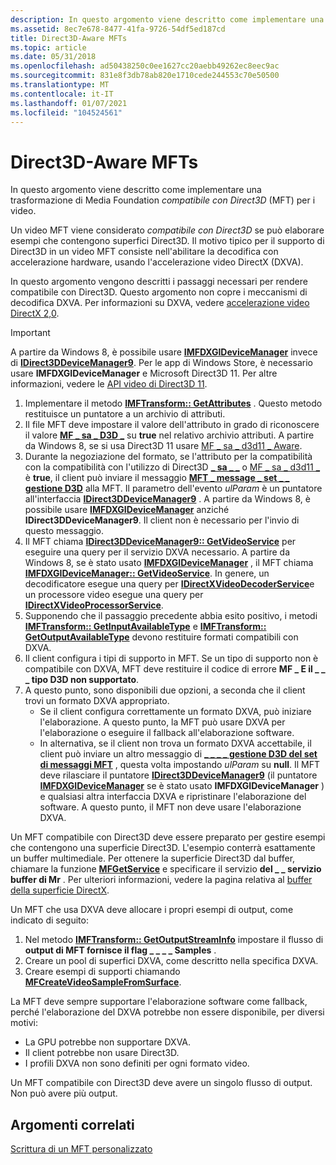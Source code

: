 ```yaml
---
description: In questo argomento viene descritto come implementare una trasformazione di Media Foundation compatibile con Direct3D (MFT) per i video.
ms.assetid: 8ec7e678-8477-41fa-9726-54df5ed187cd
title: Direct3D-Aware MFTs
ms.topic: article
ms.date: 05/31/2018
ms.openlocfilehash: ad50438250c0ee1627cc20aebb49262ec8eec9ac
ms.sourcegitcommit: 831e8f3db78ab820e1710cede244553c70e50500
ms.translationtype: MT
ms.contentlocale: it-IT
ms.lasthandoff: 01/07/2021
ms.locfileid: "104524561"
---
```

# <a name="direct3d-aware-mfts"></a>Direct3D-Aware MFTs

In questo argomento viene descritto come implementare una trasformazione di Media Foundation *compatibile con Direct3D* (MFT) per i video.

Un video MFT viene considerato *compatibile con Direct3D* se può elaborare esempi che contengono superfici Direct3D. Il motivo tipico per il supporto di Direct3D in un video MFT consiste nell'abilitare la decodifica con accelerazione hardware, usando l'accelerazione video DirectX (DXVA).

In questo argomento vengono descritti i passaggi necessari per rendere compatibile con Direct3D. Questo argomento non copre i meccanismi di decodifica DXVA. Per informazioni su DXVA, vedere [accelerazione video DirectX 2,0](directx-video-acceleration-2-0.md).

> [!IMPORTANT]
> A partire da Windows 8, è possibile usare [**IMFDXGIDeviceManager**](/windows/desktop/api/mfobjects/nn-mfobjects-imfdxgidevicemanager) invece di [**IDirect3DDeviceManager9**](/windows/desktop/api/dxva2api/nn-dxva2api-idirect3ddevicemanager9). Per le app di Windows Store, è necessario usare **IMFDXGIDeviceManager** e Microsoft Direct3D 11. Per altre informazioni, vedere le [API video di Direct3D 11](direct3d-11-video-apis.md).

 

1.  Implementare il metodo [**IMFTransform:: GetAttributes**](/windows/desktop/api/mftransform/nf-mftransform-imftransform-getattributes) . Questo metodo restituisce un puntatore a un archivio di attributi.
2.  Il file MFT deve impostare il valore dell'attributo in grado di riconoscere il valore [**MF \_ sa \_ D3D \_**](mf-sa-d3d-aware-attribute.md) su **true** nel relativo archivio attributi. A partire da Windows 8, se si usa Direct3D 11 usare [MF \_ sa \_ d3d11 \_ Aware](mf-sa-d3d11-aware.md).
3.  Durante la negoziazione del formato, se l'attributo per la compatibilità con la compatibilità con l'utilizzo di Direct3D [**\_ sa \_ \_**](mf-sa-d3d-aware-attribute.md) o [MF \_ sa \_ d3d11 \_](mf-sa-d3d11-aware.md) è **true**, il client può inviare il messaggio [**MFT \_ message \_ set \_ \_ gestione D3D**](mft-message-set-d3d-manager.md) alla MFT. Il parametro dell'evento *ulParam* è un puntatore all'interfaccia [**IDirect3DDeviceManager9**](/windows/desktop/api/dxva2api/nn-dxva2api-idirect3ddevicemanager9) . A partire da Windows 8, è possibile usare [**IMFDXGIDeviceManager**](/windows/desktop/api/mfobjects/nn-mfobjects-imfdxgidevicemanager) anziché **IDirect3DDeviceManager9**. Il client non è necessario per l'invio di questo messaggio.
4.  Il MFT chiama [**IDirect3DDeviceManager9:: GetVideoService**](/windows/desktop/api/dxva2api/nf-dxva2api-idirect3ddevicemanager9-getvideoservice) per eseguire una query per il servizio DXVA necessario. A partire da Windows 8, se è stato usato [**IMFDXGIDeviceManager**](/windows/desktop/api/mfobjects/nn-mfobjects-imfdxgidevicemanager) , il MFT chiama [**IMFDXGIDeviceManager:: GetVideoService**](/windows/desktop/api/mfobjects/nf-mfobjects-imfdxgidevicemanager-getvideoservice). In genere, un decodificatore esegue una query per [**IDirectXVideoDecoderService**](/windows/desktop/api/dxva2api/nn-dxva2api-idirectxvideodecoderservice)e un processore video esegue una query per [**IDirectXVideoProcessorService**](/windows/desktop/api/dxva2api/nn-dxva2api-idirectxvideoprocessorservice).
5.  Supponendo che il passaggio precedente abbia esito positivo, i metodi [**IMFTransform:: GetInputAvailableType**](/windows/desktop/api/mftransform/nf-mftransform-imftransform-getinputavailabletype) e [**IMFTransform:: GetOutputAvailableType**](/windows/desktop/api/mftransform/nf-mftransform-imftransform-getoutputavailabletype) devono restituire formati compatibili con DXVA.
6.  Il client configura i tipi di supporto in MFT. Se un tipo di supporto non è compatibile con DXVA, MFT deve restituire il codice di errore **MF \_ E il \_ \_ \_ tipo D3D non supportato**.
7.  A questo punto, sono disponibili due opzioni, a seconda che il client trovi un formato DXVA appropriato.
    -   Se il client configura correttamente un formato DXVA, può iniziare l'elaborazione. A questo punto, la MFT può usare DXVA per l'elaborazione o eseguire il fallback all'elaborazione software.
    -   In alternativa, se il client non trova un formato DXVA accettabile, il client può inviare un altro messaggio di [**\_ \_ \_ \_ gestione D3D del set di messaggi MFT**](mft-message-set-d3d-manager.md) , questa volta impostando *ulParam* su **null**. Il MFT deve rilasciare il puntatore [**IDirect3DDeviceManager9**](/windows/desktop/api/dxva2api/nn-dxva2api-idirect3ddevicemanager9) (il puntatore [**IMFDXGIDeviceManager**](/windows/desktop/api/mfobjects/nn-mfobjects-imfdxgidevicemanager) se è stato usato **IMFDXGIDeviceManager** ) e qualsiasi altra interfaccia DXVA e ripristinare l'elaborazione del software. A questo punto, il MFT non deve usare l'elaborazione DXVA.

Un MFT compatibile con Direct3D deve essere preparato per gestire esempi che contengono una superficie Direct3D. L'esempio conterrà esattamente un buffer multimediale. Per ottenere la superficie Direct3D dal buffer, chiamare la funzione [**MFGetService**](/windows/desktop/api/mfidl/nf-mfidl-mfgetservice) e specificare il servizio **del \_ \_ servizio buffer di Mr** . Per ulteriori informazioni, vedere la pagina relativa al [buffer della superficie DirectX](directx-surface-buffer.md).

Un MFT che usa DXVA deve allocare i propri esempi di output, come indicato di seguito:

1.  Nel metodo [**IMFTransform:: GetOutputStreamInfo**](/windows/desktop/api/mftransform/nf-mftransform-imftransform-getoutputstreaminfo) impostare il flusso di **output di MFT fornisce il flag \_ \_ \_ \_ Samples** .
2.  Creare un pool di superfici DXVA, come descritto nella specifica DXVA.
3.  Creare esempi di supporti chiamando [**MFCreateVideoSampleFromSurface**](/windows/desktop/api/evr/nc-evr-mfcreatevideosamplefromsurface).

La MFT deve sempre supportare l'elaborazione software come fallback, perché l'elaborazione del DXVA potrebbe non essere disponibile, per diversi motivi:

-   La GPU potrebbe non supportare DXVA.
-   Il client potrebbe non usare Direct3D.
-   I profili DXVA non sono definiti per ogni formato video.

Un MFT compatibile con Direct3D deve avere un singolo flusso di output. Non può avere più output.

## <a name="related-topics"></a>Argomenti correlati

<dl> <dt>

[Scrittura di un MFT personalizzato](writing-a-custom-mft.md)
</dt> </dl>

 

 



